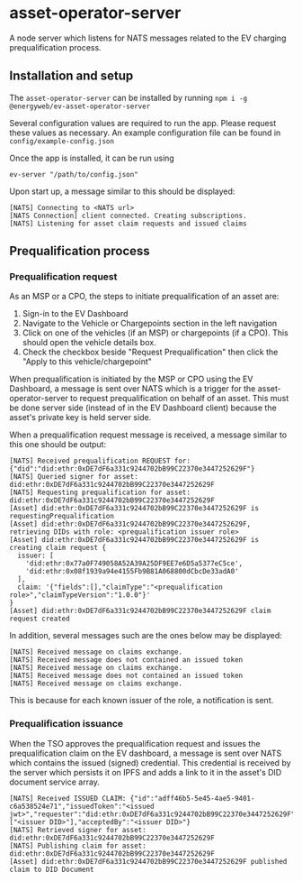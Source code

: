 
# asset-operator-server

A node server which listens for NATS messages related to the EV charging prequalification process.

## Installation and setup
The `asset-operator-server` can be installed by running `npm i -g @energyweb/ev-asset-operator-server`

Several configuration values are required to run the app. Please request these values as necessary.
An example configuration file can be found in `config/example-config.json`

Once the app is installed, it can be run using  
```
ev-server "/path/to/config.json"
```

Upon start up, a message similar to this should be displayed:
```
[NATS] Connecting to <NATS url>
[NATS Connection] client connected. Creating subscriptions.
[NATS] Listening for asset claim requests and issued claims
```

## Prequalification process

### Prequalification request

As an MSP or a CPO, the steps to initiate prequalification of an asset are:
1. Sign-in to the EV Dashboard
2. Navigate to the Vehicle or Chargepoints section in the left navigation
3. Click on one of the vehicles (if an MSP) or chargepoints (if a CPO). This should open the vehicle details box.
4. Check the checkbox beside "Request Prequalification" then click the "Apply to this vehicle/chargepoint" 

When prequalification is initiated by the MSP or CPO using the EV Dashboard, a message is sent over NATS which is a trigger for the
asset-operator-server to request prequalification on behalf of an asset. This must be done server side (instead of in the EV Dashboard
client) because the asset's private key is held server side.

When a prequalification request message is received, a message similar to this one should be output:
```
[NATS] Received prequalification REQUEST for: {"did":"did:ethr:0xDE7dF6a331c9244702bB99C22370e3447252629F"}
[NATS] Queried signer for asset: did:ethr:0xDE7dF6a331c9244702bB99C22370e3447252629F
[NATS] Requesting prequalification for asset: did:ethr:0xDE7dF6a331c9244702bB99C22370e3447252629F
[Asset] did:ethr:0xDE7dF6a331c9244702bB99C22370e3447252629F is requestingPrequalification
[Asset] did:ethr:0xDE7dF6a331c9244702bB99C22370e3447252629F, retrieving DIDs with role: <prequalification issuer role>
[Asset] did:ethr:0xDE7dF6a331c9244702bB99C22370e3447252629F is creating claim request {
  issuer: [
    'did:ethr:0x77a0F749058A52A39A25DF9EE7e6D5a5377eC5ce',
    'did:ethr:0x08f1939a94e4155Fb9B81A068800dCbcDe33adA0'
  ],
  claim: '{"fields":[],"claimType":"<prequalification role>","claimTypeVersion":"1.0.0"}'
}
[Asset] did:ethr:0xDE7dF6a331c9244702bB99C22370e3447252629F claim request created
```
In addition, several messages such are the ones below may be displayed:
```
[NATS] Received message on claims exchange.
[NATS] Received message does not contained an issued token
[NATS] Received message on claims exchange.
[NATS] Received message does not contained an issued token
[NATS] Received message on claims exchange.
```
This is because for each known issuer of the role, a notification is sent.

### Prequalification issuance
When the TSO approves the prequalification request and issues the prequalification claim on the EV dashboard,
a message is sent over NATS which contains the issued (signed) credential. This credential is received by the 
server which persists it on IPFS and adds a link to it in the asset's DID document service array.

```
[NATS] Received ISSUED CLAIM: {"id":"adff46b5-5e45-4ae5-9401-c6a538524e71","issuedToken":"<issued jwt>","requester":"did:ethr:0xDE7dF6a331c9244702bB99C22370e3447252629F","claimIssuer":["<issuer DID>"],"acceptedBy":"<issuer DID>"}
[NATS] Retrieved signer for asset: did:ethr:0xDE7dF6a331c9244702bB99C22370e3447252629F
[NATS] Publishing claim for asset: did:ethr:0xDE7dF6a331c9244702bB99C22370e3447252629F
[Asset] did:ethr:0xDE7dF6a331c9244702bB99C22370e3447252629F published claim to DID Document
```
